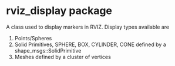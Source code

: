# rviz_display package
A class used to display markers in RVIZ. Display types available are
1. Points/Spheres
2. Solid Primitives, SPHERE, BOX, CYLINDER, CONE defined by a shape_msgs::SolidPrimitive
3. Meshes defined by a cluster of vertices 

